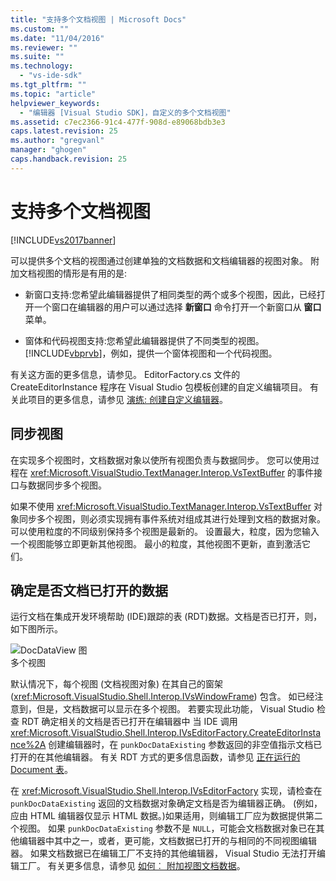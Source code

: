 ```yaml
---
title: "支持多个文档视图 | Microsoft Docs"
ms.custom: ""
ms.date: "11/04/2016"
ms.reviewer: ""
ms.suite: ""
ms.technology: 
  - "vs-ide-sdk"
ms.tgt_pltfrm: ""
ms.topic: "article"
helpviewer_keywords: 
  - "编辑器 [Visual Studio SDK]，自定义的多个文档视图"
ms.assetid: c7ec2366-91c4-477f-908d-e89068bdb3e3
caps.latest.revision: 25
ms.author: "gregvanl"
manager: "ghogen"
caps.handback.revision: 25
---
```

# 支持多个文档视图
[!INCLUDE[vs2017banner](../code-quality/includes/vs2017banner.md)]

可以提供多个文档的视图通过创建单独的文档数据和文档编辑器的视图对象。  附加文档视图的情形是有用的是:  
  
-   新窗口支持:您希望此编辑器提供了相同类型的两个或多个视图，因此，已经打开一个窗口在编辑器的用户可以通过选择 **新窗口** 命令打开一个新窗口从 **窗口** 菜单。  
  
-   窗体和代码视图支持:您希望此编辑器提供了不同类型的视图。  [!INCLUDE[vbprvb](../code-quality/includes/vbprvb_md.md)]，例如，提供一个窗体视图和一个代码视图。  
  
 有关这方面的更多信息，请参见。 EditorFactory.cs 文件的 CreateEditorInstance 程序在 Visual Studio 包模板创建的自定义编辑项目。  有关此项目的更多信息，请参见 [演练: 创建自定义编辑器](../extensibility/walkthrough-creating-a-custom-editor.md)。  
  
## 同步视图  
 在实现多个视图时，文档数据对象以使所有视图负责与数据同步。  您可以使用过程在 <xref:Microsoft.VisualStudio.TextManager.Interop.VsTextBuffer> 的事件接口与数据同步多个视图。  
  
 如果不使用 <xref:Microsoft.VisualStudio.TextManager.Interop.VsTextBuffer> 对象同步多个视图，则必须实现拥有事件系统对组成其进行处理到文档的数据对象。  可以使用粒度的不同级别保持多个视图是最新的。  设置最大，粒度，因为您输入一个视图能够立即更新其他视图。  最小的粒度，其他视图不更新，直到激活它们。  
  
## 确定是否文档已打开的数据  
 运行文档在集成开发环境帮助 \(IDE\)跟踪的表 \(RDT\)数据。文档是否已打开，则，如下图所示。  
  
 ![DocDataView 图](../extensibility/media/docdataview.png "Docdataview")  
多个视图  
  
 默认情况下，每个视图 \(文档视图对象\) 在其自己的窗架 \(<xref:Microsoft.VisualStudio.Shell.Interop.IVsWindowFrame>\) 包含。  如已经注意到，但是，文档数据可以显示在多个视图。  若要实现此功能， Visual Studio 检查 RDT 确定相关的文档是否已打开在编辑器中  当 IDE 调用 <xref:Microsoft.VisualStudio.Shell.Interop.IVsEditorFactory.CreateEditorInstance%2A> 创建编辑器时，在 `punkDocDataExisting` 参数返回的非空值指示文档已打开的在其他编辑器。  有关 RDT 方式的更多信息函数，请参见 [正在运行的 Document 表](../extensibility/internals/running-document-table.md)。  
  
 在 <xref:Microsoft.VisualStudio.Shell.Interop.IVsEditorFactory> 实现，请检查在 `punkDocDataExisting` 返回的文档数据对象确定文档是否为编辑器正确。  \(例如，应由 HTML 编辑器仅显示 HTML 数据。\)如果适用，则编辑工厂应为数据提供第二个视图。  如果 `punkDocDataExisting` 参数不是 `NULL`，可能会文档数据对象已在其他编辑器中其中之一，或者，更可能，文档数据已打开的与相同的不同视图编辑器。  如果文档数据已在编辑工厂不支持的其他编辑器， Visual Studio 无法打开编辑工厂。  有关更多信息，请参见 [如何︰ 附加视图文档数据](../extensibility/how-to-attach-views-to-document-data.md)。